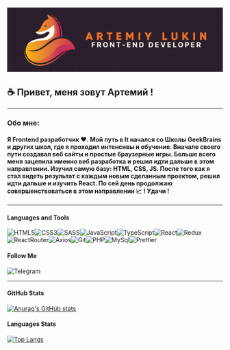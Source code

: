 [![Header](https://github.com/ArtLevel/artLevel/blob/main/assets/header.png)](https://github.com/ArtLevel)

## ☕ Привет, меня зовут Артемий !

---

### Обо мне:

#### Я Frontend разработчик ❤️. Мой путь в It начался со Школы GeekBrains и других школ, где я проходил интенсивы и обучение. Вначале своего пути создавал веб сайты и простые браузерные игры. Больше всего меня зацепила именно веб разработка и решил идти дальше в этом направлении. Изучил самую базу: HTML, CSS, JS. После того как я стал видеть результат с каждым новым сделанным проектом, решил идти дальше и изучить React. По сей день продолжаю совершенствоваться в этом направлении 📈 ! Удачи !

---

#### Languages and Tools

![HTML5](https://img.shields.io/badge/-HTML5-2C1F2D?style=for-the-badge&logo=HTML5)![CSS3](https://img.shields.io/badge/-CSS3-2C1F2D?style=for-the-badge&logo=CSS3)![SASS](https://img.shields.io/badge/-SASS-2C1F2D?style=for-the-badge&logo=SASS)![JavaScript](https://img.shields.io/badge/-JavaScript-2C1F2D?style=for-the-badge&logo=JavaScript)![TypeScript](https://img.shields.io/badge/-TypeScript-2C1F2D?style=for-the-badge&logo=TypeScript)![React](https://img.shields.io/badge/-React-2C1F2D?style=for-the-badge&logo=React)![Redux](https://img.shields.io/badge/-Redux-2C1F2D?style=for-the-badge&logo=Redux)![ReactRouter](https://img.shields.io/badge/-ReactRouter-2C1F2D?style=for-the-badge&logo=ReactRouter)![Axios](https://img.shields.io/badge/-Axios-2C1F2D?style=for-the-badge&logo=Axios)![Git](https://img.shields.io/badge/-Git-2C1F2D?style=for-the-badge&logo=Git)![PHP](https://img.shields.io/badge/-PHP-2C1F2D?style=for-the-badge&logo=PHP)![MySql](https://img.shields.io/badge/-MySql-2C1F2D?style=for-the-badge&logo=MySql)![Prettier](https://img.shields.io/badge/-Prettier-2C1F2D?style=for-the-badge&logo=Prettier)

#### Follow Me

![Telegram](https://img.shields.io/badge/-Telegram-2C1F2D?style=for-the-badge&logo=Telegram)

---

#### GitHub Stats

[![Anurag's GitHub stats](https://github-readme-stats.vercel.app/api?username=artLevel)](https://github.com/anuraghazra/github-readme-stats&show_icons=true&theme=dark)

#### Languages Stats

[![Top Langs](https://github-readme-stats.vercel.app/api/top-langs/?username=artLevel)](https://github.com/artLevel/github-readme-stats)
